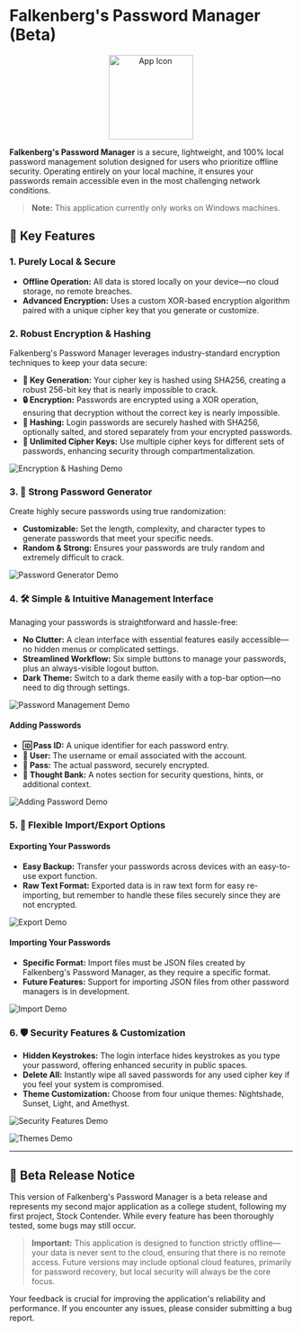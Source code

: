 # Falkenberg's Password Manager (Beta)
<div align="center">
    <img src="icon.png" alt="App Icon" width="150" />
</div>


**Falkenberg's Password Manager** is a secure, lightweight, and 100% local password management solution designed for users who prioritize offline security. Operating entirely on your local machine, it ensures your passwords remain accessible even in the most challenging network conditions.

> **Note:** This application currently only works on Windows machines.

## 🌟 Key Features

### 1. Purely Local & Secure

- **Offline Operation:** All data is stored locally on your device—no cloud storage, no remote breaches.
- **Advanced Encryption:** Uses a custom XOR-based encryption algorithm paired with a unique cipher key that you generate or customize.
  
### 2. Robust Encryption & Hashing

Falkenberg's Password Manager leverages industry-standard encryption techniques to keep your data secure:

- **🔑 Key Generation:** Your cipher key is hashed using SHA256, creating a robust 256-bit key that is nearly impossible to crack.
- **🔒 Encryption:** Passwords are encrypted using a XOR operation, ensuring that decryption without the correct key is nearly impossible.
- **🔑 Hashing:** Login passwords are securely hashed with SHA256, optionally salted, and stored separately from your encrypted passwords.
- **🔐 Unlimited Cipher Keys:** Use multiple cipher keys for different sets of passwords, enhancing security through compartmentalization.

![Encryption & Hashing Demo](hashDemo.gif)

### 3. 🔧 Strong Password Generator

Create highly secure passwords using true randomization:

- **Customizable:** Set the length, complexity, and character types to generate passwords that meet your specific needs.
- **Random & Strong:** Ensures your passwords are truly random and extremely difficult to crack.

![Password Generator Demo](genDemo.gif)

### 4. 🛠️ Simple & Intuitive Management Interface

Managing your passwords is straightforward and hassle-free:

- **No Clutter:** A clean interface with essential features easily accessible—no hidden menus or complicated settings.
- **Streamlined Workflow:** Six simple buttons to manage your passwords, plus an always-visible logout button.
- **Dark Theme:** Switch to a dark theme easily with a top-bar option—no need to dig through settings.

![Password Management Demo](viewPasswordsDemo.gif)

#### Adding Passwords

- **🆔 Pass ID:** A unique identifier for each password entry.
- **👤 User:** The username or email associated with the account.
- **🔑 Pass:** The actual password, securely encrypted.
- **📝 Thought Bank:** A notes section for security questions, hints, or additional context.

![Adding Password Demo](addPasswordDemo.gif)

### 5. 📁 Flexible Import/Export Options

#### Exporting Your Passwords

- **Easy Backup:** Transfer your passwords across devices with an easy-to-use export function.
- **Raw Text Format:** Exported data is in raw text form for easy re-importing, but remember to handle these files securely since they are not encrypted.

![Export Demo](exportDemo.gif)

#### Importing Your Passwords

- **Specific Format:** Import files must be JSON files created by Falkenberg's Password Manager, as they require a specific format.
- **Future Features:** Support for importing JSON files from other password managers is in development.

![Import Demo](importDemo.gif)

### 6. 🛡️ Security Features & Customization

- **Hidden Keystrokes:** The login interface hides keystrokes as you type your password, offering enhanced security in public spaces.
- **Delete All:** Instantly wipe all saved passwords for any used cipher key if you feel your system is compromised.
- **Theme Customization:** Choose from four unique themes: Nightshade, Sunset, Light, and Amethyst.

![Security Features Demo](loginDemo.gif)

![Themes Demo](themesDemo.gif)

---

## 🚀 Beta Release Notice

This version of Falkenberg's Password Manager is a beta release and represents my second major application as a college student, following my first project, Stock Contender. While every feature has been thoroughly tested, some bugs may still occur. 

> **Important:** This application is designed to function strictly offline—your data is never sent to the cloud, ensuring that there is no remote access. Future versions may include optional cloud features, primarily for password recovery, but local security will always be the core focus.

Your feedback is crucial for improving the application's reliability and performance. If you encounter any issues, please consider submitting a bug report.

